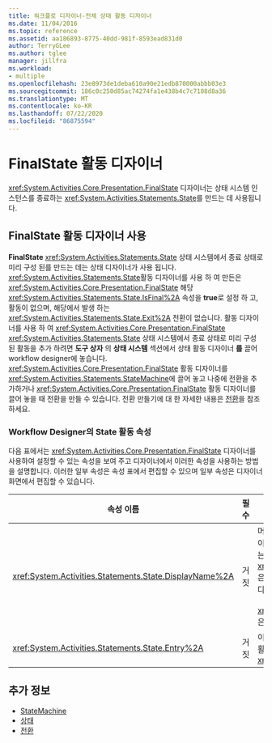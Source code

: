 ```yaml
---
title: 워크플로 디자이너-전체 상태 활동 디자이너
ms.date: 11/04/2016
ms.topic: reference
ms.assetid: aa186893-8775-40dd-981f-8593ead831d0
author: TerryGLee
ms.author: tglee
manager: jillfra
ms.workload:
- multiple
ms.openlocfilehash: 23e8973de1deba610a90e21edb870000abbb03e3
ms.sourcegitcommit: 186c0c250d85ac74274fa1e438b4c7c7108d8a36
ms.translationtype: MT
ms.contentlocale: ko-KR
ms.lasthandoff: 07/22/2020
ms.locfileid: "86875594"
---
```

# <a name="finalstate-activity-designer"></a>FinalState 활동 디자이너

<xref:System.Activities.Core.Presentation.FinalState> 디자이너는 상태 시스템 인스턴스를 종료하는 <xref:System.Activities.Statements.State>를 만드는 데 사용됩니다.

## <a name="using-the-finalstate-activity-designer"></a>FinalState 활동 디자이너 사용

**FinalState** <xref:System.Activities.Statements.State> 상태 시스템에서 종료 상태로 미리 구성 된를 만드는 데는 상태 디자이너가 사용 됩니다. <xref:System.Activities.Statements.State>활동 디자이너를 사용 하 여 만든은 <xref:System.Activities.Core.Presentation.FinalState> 해당 <xref:System.Activities.Statements.State.IsFinal%2A> 속성을 **true**로 설정 하 고, 활동이 없으며, 해당에서 발생 하는 <xref:System.Activities.Statements.State.Exit%2A> 전환이 없습니다. 활동 디자이너를 사용 하 여 <xref:System.Activities.Core.Presentation.FinalState> <xref:System.Activities.Statements.State> 상태 시스템에서 종료 상태로 미리 구성 된 활동을 추가 하려면 **도구 상자** 의 **상태 시스템** 섹션에서 상태 활동 디자이너 **를** 끌어 workflow designer에 놓습니다. <xref:System.Activities.Core.Presentation.FinalState> 활동 디자이너를 <xref:System.Activities.Statements.StateMachine>에 끌어 놓고 나중에 전환을 추가하거나 <xref:System.Activities.Core.Presentation.FinalState> 활동 디자이너를 끌어 놓을 때 전환을 만들 수 있습니다. 전환 만들기에 대 한 자세한 내용은 [전환](../workflow-designer/transition-activity-designer.md)을 참조 하세요.

### <a name="state-activity-properties-in-the-workflow-designer"></a>Workflow Designer의 State 활동 속성

다음 표에서는 <xref:System.Activities.Core.Presentation.FinalState> 디자이너를 사용하여 설정할 수 있는 속성을 보여 주고 디자이너에서 이러한 속성을 사용하는 방법을 설명합니다. 이러한 일부 속성은 속성 표에서 편집할 수 있으며 일부 속성은 디자이너 화면에서 편집할 수 있습니다.

|속성 이름|필수|사용량|
|-|--------------|-|
|<xref:System.Activities.Statements.State.DisplayName%2A>|거짓|머리글에 <xref:System.Activities.Statements.State> 활동 디자이너의 이름을 지정합니다. 기본값은 **State**입니다. 속성 표에서 또는 활동 디자이너의 머리글에서 직접 값을 편집할 수 있습니다. <xref:System.Activities.Statements.State.DisplayName%2A>은 워크플로 디자이너 상단에 표시되는 이동 경로 탐색에 사용됩니다.<br /><br /> <xref:System.Activities.Statements.State.DisplayName%2A>은 꼭 필요하지 않더라도 사용하는 것이 좋습니다.|
|<xref:System.Activities.Statements.State.Entry%2A>|거짓|이 상태가 전환될 때 발생하는 동작을 지정합니다. **도구 상자** 에서 활동을 끌어 상태 섹션에 놓으면이 값을 설정할 수 있습니다 <xref:System.Activities.Statements.State.Entry%2A> .|

## <a name="see-also"></a>추가 정보

- [StateMachine](../workflow-designer/statemachine-activity-designer.md)
- [상태](../workflow-designer/state-activity-designer.md)
- [전환](../workflow-designer/transition-activity-designer.md)